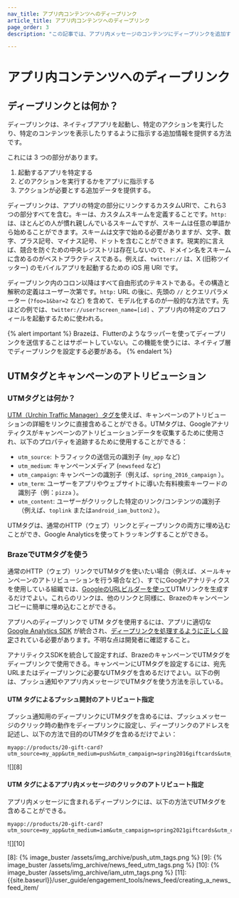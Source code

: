```yaml
---
nav_title: アプリ内コンテンツへのディープリンク
article_title: アプリ内コンテンツへのディープリンク
page_order: 3
description: "この記事では、アプリ内メッセージのコンテンツにディープリンクを追加する方法について説明します。"

---
```


# アプリ内コンテンツへのディープリンク

## ディープリンクとは何か？

ディープリンクは、ネイティブアプリを起動し、特定のアクションを実行したり、特定のコンテンツを表示したりするように指示する追加情報を提供する方法です。

これには 3 つの部分があります。

1. 起動するアプリを特定する
2. どのアクションを実行するかをアプリに指示する
3. アクションが必要とする追加データを提供する。

ディープリンクは、アプリの特定の部分にリンクするカスタムURIで、これら3つの部分すべてを含む。キーは、カスタムスキームを定義することです。`http:` は、ほとんどの人が慣れ親しんでいるスキームですが、スキームは任意の単語から始めることができます。スキームは文字で始める必要がありますが、文字、数字、プラス記号、マイナス記号、ドットを含むことができます。現実的に言えば、競合を防ぐための中央レジストリは存在しないので、ドメイン名をスキームに含めるのがベストプラクティスである。例えば、`twitter://` は、X (旧称ツイッター) のモバイルアプリを起動するための iOS 用 URI です。

ディープリンク内のコロン以降はすべて自由形式のテキストである。その構造と解釈の定義はユーザー次第です。`http:` URL の後に、先頭の `//` とクエリパラメーター (`?foo=1&bar=2` など) を含めて、モデル化するのが一般的な方法です。先ほどの例では、`twitter://user?screen_name=[id]` 、アプリ内の特定のプロフィールを起動するために使われる。

{% alert important %}
Brazeは、Flutterのようなラッパーを使ってディープリンクを送信することはサポートしていない。この機能を使うには、ネイティブ層でディープリンクを設定する必要がある。
{% endalert %}


## UTMタグとキャンペーンのアトリビューション

### UTMタグとは何か？

[UTM（Urchin Traffic Manager）タグを][4]使えば、キャンペーンのアトリビューションの詳細をリンクに直接含めることができる。UTMタグは、Googleアナリティクスがキャンペーンのアトリビューションデータを収集するために使用され、以下のプロパティを追跡するために使用することができる：

- `utm_source`: トラフィックの送信元の識別子 (`my_app` など)
- `utm_medium`: キャンペーンメディア (`newsfeed` など)
- `utm_campaign`: キャンペーンの識別子（例えば、`spring_2016_campaign` ）。
- `utm_term`: ユーザーをアプリやウェブサイトに導いた有料検索キーワードの識別子（例：`pizza` ）。
- `utm_content`: ユーザーがクリックした特定のリンク/コンテンツの識別子（例えば、`toplink` または`android_iam_button2` ）。

UTMタグは、通常のHTTP（ウェブ）リンクとディープリンクの両方に埋め込むことができ、Google Analyticsを使ってトラッキングすることができる。

### BrazeでUTMタグを使う

通常のHTTP（ウェブ）リンクでUTMタグを使いたい場合（例えば、メールキャンペーンのアトリビューションを行う場合など）、すでにGoogleアナリティクスを使用している組織では、[GoogleのURLビルダーを使って][6]UTMリンクを生成するだけでよい。これらのリンクは、他のリンクと同様に、Brazeのキャンペーンコピーに簡単に埋め込むことができる。

アプリへのディープリンクで UTM タグを使用するには、アプリに適切な [Google Analytics SDK][5] が統合され、[ディープリンクを処理するように正しく設定][7]されている必要があります。不明な点は開発者に確認すること。

アナリティクスSDKを統合して設定すれば、BrazeのキャンペーンでUTMタグをディープリンクで使用できる。キャンペーンにUTMタグを設定するには、宛先URLまたはディープリンクに必要なUTMタグを含めるだけでよい。以下の例は、プッシュ通知やアプリ内メッセージでUTMタグを使う方法を示している。

#### UTM タグによるプッシュ開封のアトリビュート指定

プッシュ通知用のディープリンクにUTMタグを含めるには、プッシュメッセージのクリック時の動作をディープリンクに設定し、ディープリンクのアドレスを記述し、以下の方法で目的のUTMタグを含めるだけでよい：

```
myapp://products/20-gift-card?utm_source=my_app&utm_medium=push&utm_campaign=spring2016giftcards&utm_content=ios_deeplink
```

![][8]

#### UTM タグによるアプリ内メッセージのクリックのアトリビュート指定

アプリ内メッセージに含まれるディープリンクには、以下の方法でUTMタグを含めることができる。

```
myapp://products/20-gift-card?utm_source=my_app&utm_medium=iam&utm_campaign=spring2021giftcards&utm_content=web_link
```

![][10]

[1]: {{site.baseurl}}/developer_guide/platform_integration_guides/swift/push_notifications/integration/
[2]: {{site.baseurl}}/developer_guide/platform_integration_guides/swift/advanced_use_cases/linking/
[3]: {{site.baseurl}}/developer_guide/platform_integration_guides/android/advanced_use_cases/deep_linking/#Android_Deep_Advance
[4]: https://support.google.com/analytics/answer/1033863?hl=en
[5]: https://developers.google.com/analytics/devguides/collection/
[6]: https://support.google.com/analytics/answer/1033867
[7]: https://developers.google.com/analytics/solutions/mobile-campaign-deep-link
[8]: {% image_buster /assets/img_archive/push_utm_tags.png %}
[9]: {% image_buster /assets/img_archive/news_feed_utm_tags.png %}
[10]: {% image_buster /assets/img_archive/iam_utm_tags.png %}
[11]: {{site.baseurl}}/user_guide/engagement_tools/news_feed/creating_a_news_feed_item/

